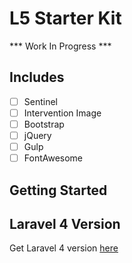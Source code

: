 # L5 Starter Kit

*** Work In Progress ***

## Includes
- [ ] Sentinel
- [ ] Intervention Image
- [ ] Bootstrap
- [ ] jQuery
- [ ] Gulp
- [ ] FontAwesome

## Getting Started


## Laravel 4 Version
Get Laravel 4 version [here](https://github.com/benhanks040888/L4-Starter)
